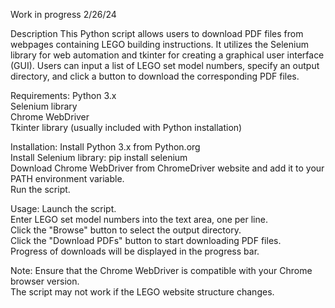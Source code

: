 Work in progress 2/26/24

Description
This Python script allows users to download PDF files from webpages containing LEGO building instructions. It utilizes the Selenium library for web automation and tkinter for creating a graphical user interface (GUI). Users can input a list of LEGO set model numbers, specify an output directory, and click a button to download the corresponding PDF files.

Requirements:
Python 3.x <br>
Selenium library <br>
Chrome WebDriver <br>
Tkinter library (usually included with Python installation) <br>

Installation: 
Install Python 3.x from Python.org <br>
Install Selenium library: pip install selenium <br>
Download Chrome WebDriver from ChromeDriver website and add it to your PATH environment variable. <br>
Run the script. <br>

Usage:
Launch the script. <br>
Enter LEGO set model numbers into the text area, one per line.<br>
Click the "Browse" button to select the output directory.<br>
Click the "Download PDFs" button to start downloading PDF files.<br>
Progress of downloads will be displayed in the progress bar.<br>

Note:
Ensure that the Chrome WebDriver is compatible with your Chrome browser version.<br>
The script may not work if the LEGO website structure changes.

